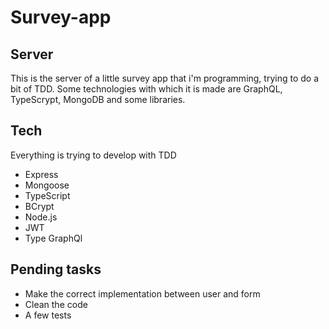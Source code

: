 #  Survey-app
## Server
This is the server of a little survey app that i'm programming, trying to do a bit of TDD. Some technologies with which it is made are GraphQL, TypeScrypt, MongoDB and some libraries.

## Tech

Everything is trying to develop with TDD
- Express
- Mongoose
- TypeScript
- BCrypt
- Node.js
- JWT
- Type GraphQl

## Pending tasks
- Make the correct implementation between user and form
- Clean the code
- A few tests
